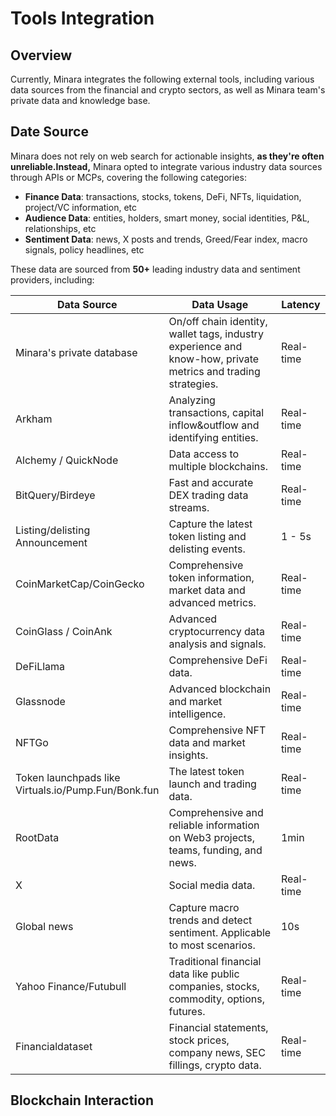 # Tools Integration

## Overview

Currently, Minara integrates the following external tools, including various data sources from the financial and crypto sectors, as well as Minara team's private data and knowledge base.

## Date Source

Minara does not rely on web search for actionable insights, **as they're often unreliable.Instead,** Minara opted to integrate various industry data sources through APIs or MCPs, covering the following categories:

* **Finance Data**: transactions, stocks, tokens, DeFi, NFTs, liquidation, project/VC information, etc
* **Audience Data**: entities, holders, smart money, social identities, P\&L, relationships, etc
* **Sentiment Data**: news, X posts and trends, Greed/Fear index, macro signals, policy headlines, etc

These data are sourced from **50+** leading industry data and sentiment providers, including:

<table><thead><tr><th width="213.83203125">Data Source</th><th>Data Usage</th><th>Latency</th></tr></thead><tbody><tr><td>Minara's private database</td><td>On/off chain identity, wallet tags, industry experience and know-how, private metrics and trading strategies.</td><td>Real-time</td></tr><tr><td>Arkham</td><td>Analyzing transactions, capital inflow&#x26;outflow and identifying entities.</td><td>Real-time</td></tr><tr><td>Alchemy / QuickNode</td><td>Data access to multiple blockchains.</td><td>Real-time</td></tr><tr><td>BitQuery/Birdeye</td><td>Fast and accurate DEX trading data streams. </td><td>Real-time</td></tr><tr><td>Listing/delisting Announcement</td><td>Capture the latest token listing and delisting events.</td><td>1 - 5s</td></tr><tr><td>CoinMarketCap/CoinGecko</td><td>Comprehensive token information, market data and advanced metrics.</td><td>Real-time</td></tr><tr><td>CoinGlass / CoinAnk</td><td>Advanced cryptocurrency data analysis and signals.</td><td>Real-time</td></tr><tr><td>DeFiLlama</td><td>Comprehensive DeFi data.</td><td>Real-time</td></tr><tr><td>Glassnode</td><td>Advanced blockchain and market intelligence.</td><td>Real-time</td></tr><tr><td>NFTGo</td><td>Comprehensive NFT data and market insights.</td><td>Real-time</td></tr><tr><td>Token launchpads like Virtuals.io/Pump.Fun/Bonk.fun</td><td>The latest token launch and trading data.</td><td>Real-time</td></tr><tr><td>RootData</td><td>Comprehensive and reliable information on Web3 projects, teams, funding, and news.</td><td>1min</td></tr><tr><td>X</td><td>Social media data.</td><td>Real-time</td></tr><tr><td>Global news</td><td>Capture macro trends and detect sentiment. Applicable to most scenarios.</td><td>10s</td></tr><tr><td>Yahoo Finance/Futubull</td><td>Traditional financial data like public companies, stocks, commodity, options, futures.</td><td>Real-time</td></tr><tr><td>Financialdataset</td><td>Financial statements, stock prices, company news, SEC fillings, crypto data.</td><td>Real-time</td></tr></tbody></table>

## Blockchain Interaction

